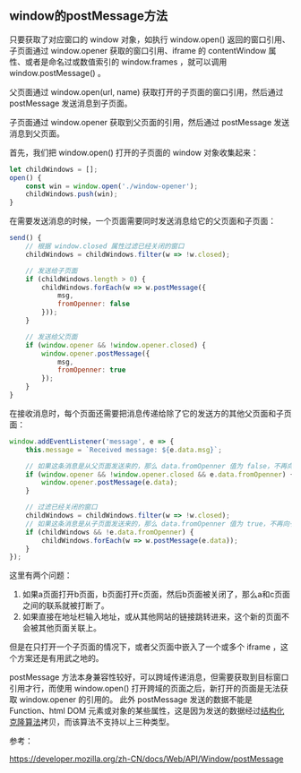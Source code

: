 ## window的postMessage方法

只要获取了对应窗口的 window 对象，如执行 window.open() 返回的窗口引用、子页面通过 window.opener 获取的窗口引用、iframe 的 contentWindow 属性、或者是命名过或数值索引的 window.frames ，就可以调用 window.postMessage() 。

父页面通过 window.open(url, name) 获取打开的子页面的窗口引用，然后通过 postMessage 发送消息到子页面。

子页面通过 window.opener 获取到父页面的引用，然后通过 postMessage 发送消息到父页面。

首先，我们把 window.open() 打开的子页面的 window 对象收集起来：
```javascript
let childWindows = [];
open() {
    const win = window.open('./window-opener');
    childWindows.push(win);
}
```

在需要发送消息的时候，一个页面需要同时发送消息给它的父页面和子页面：
```javascript
send() {
    // 根据 window.closed 属性过滤已经关闭的窗口
    childWindows = childWindows.filter(w => !w.closed);

    // 发送给子页面
    if (childWindows.length > 0) {
        childWindows.forEach(w => w.postMessage({
            msg,
            fromOpenner: false
        }));
    }

    // 发送给父页面
    if (window.opener && !window.opener.closed) {
        window.opener.postMessage({
            msg,
            fromOpenner: true
        });
    }
}
```

在接收消息时，每个页面还需要把消息传递给除了它的发送方的其他父页面和子页面：
```javascript
window.addEventListener('message', e => {
    this.message = `Received message: ${e.data.msg}`;

    // 如果这条消息是从父页面发送来的，那么 data.fromOpenner 值为 false，不再向父页面发送消息
    if (window.opener && !window.opener.closed && e.data.fromOpenner) {
        window.opener.postMessage(e.data);
    }

    // 过滤已经关闭的窗口
    childWindows = childWindows.filter(w => !w.closed);
    // 如果这条消息是从子页面发送来的，那么 data.fromOpenner 值为 true，不再向子页面发送消息（如果有多个子页面，那么其他子页面也接收不到消息）
    if (childWindows && !e.data.fromOpenner) {
        childWindows.forEach(w => w.postMessage(e.data));
    }
});
```

这里有两个问题：
1. 如果a页面打开b页面，b页面打开c页面，然后b页面被关闭了，那么a和c页面之间的联系就被打断了。
2. 如果直接在地址栏输入地址，或从其他网站的链接跳转进来，这个新的页面不会被其他页面关联上。

但是在只打开一个子页面的情况下，或者父页面中嵌入了一个或多个 iframe ，这个方案还是有用武之地的。

postMessage 方法本身兼容性较好，可以跨域传递消息，但需要获取到目标窗口引用才行，而使用 window.open() 打开跨域的页面之后，新打开的页面是无法获取 window.opener 的引用的。
此外 postMessage 发送的数据不能是 Function、html DOM 元素或对象的某些属性，这是因为发送的数据经过[结构化克隆算法](https://developer.mozilla.org/en-US/docs/Web/API/Web_Workers_API/Structured_clone_algorithm)拷贝，而该算法不支持以上三种类型。

参考：

https://developer.mozilla.org/zh-CN/docs/Web/API/Window/postMessage

